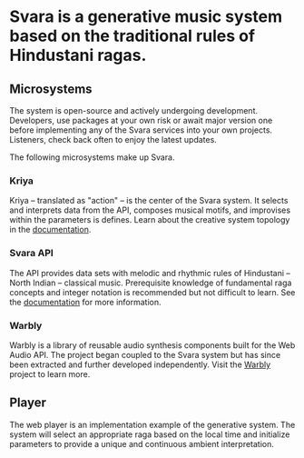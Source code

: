 # Svara is a generative music system based on the traditional rules of Hindustani ragas.

## Microsystems

The system is open-source and actively undergoing development. Developers, use packages at your own risk or await major version one before implementing any of the Svara services into your own projects. Listeners, check back often to enjoy the latest updates.

The following microsystems make up Svara.

### Kriya

Kriya – translated as "action" – is the center of the Svara system. It selects and interprets data from the API, composes musical motifs, and improvises within the parameters is defines. Learn about the creative system topology in the [documentation](https://github.com/ryantoddgarza/svara/tree/main/packages/svara-kriya).

### Svara API

The API provides data sets with melodic and rhythmic rules of Hindustani – North Indian – classical music. Prerequisite knowledge of fundamental raga concepts and integer notation is recommended but not difficult to learn. See the [documentation](https://github.com/ryantoddgarza/svara/tree/main/packages/svara-raga-data) for more information.

### Warbly

Warbly is a library of reusable audio synthesis components built for the Web Audio API. The project began coupled to the Svara system but has since been extracted and further developed independently. Visit the [Warbly](https://github.com/warbly) project to learn more.

## Player

The web player is an implementation example of the generative system. The system will select an appropriate raga based on the local time and initialize parameters to provide a unique and continuous ambient interpretation.
